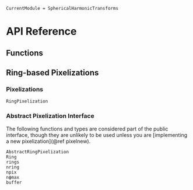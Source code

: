 ```@meta
CurrentModule = SphericalHarmonicTransforms
```
# API Reference

## Functions


## Ring-based Pixelizations

### Pixelizations

```@docs
RingPixelization
```

### Abstract Pixelization Interface

The following functions and types are considered part of the public interface, though
they are unlikely to be used unless you are
[implementing a new pixelization](@ref pixelnew).

```@docs
AbstractRingPixelization
Ring
rings
nring
npix
nϕmax
buffer
```
